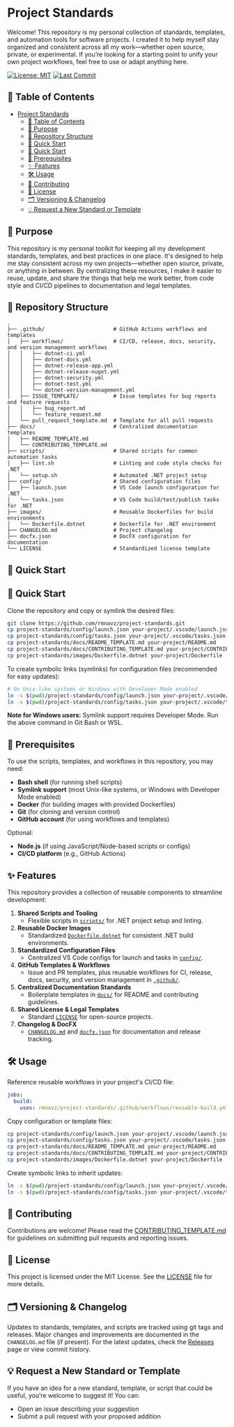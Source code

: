 # Project Standards


Welcome! This repository is my personal collection of standards, templates, and automation tools for software projects. I created it to help myself stay organized and consistent across all my work—whether open source, private, or experimental. If you’re looking for a starting point to unify your own project workflows, feel free to use or adapt anything here.

[![License: MIT](https://img.shields.io/badge/License-MIT-yellow.svg)](LICENSE)
[![Last Commit](https://img.shields.io/github/last-commit/rmnavz/project-standards.svg)](https://github.com/rmnavz/project-standards/commits/main)

## 📖 Table of Contents

- [Project Standards](#project-standards)
  - [📖 Table of Contents](#-table-of-contents)
  - [🎯 Purpose](#-purpose)
  - [📂 Repository Structure](#-repository-structure)
  - [🚀 Quick Start](#-quick-start)
  - [🚀 Quick Start](#-quick-start-1)
  - [📝 Prerequisites](#-prerequisites)
  - [✨ Features](#-features)
  - [🛠️ Usage](#️-usage)
  - [🤝 Contributing](#-contributing)
  - [📄 License](#-license)
  - [🗂️ Versioning \& Changelog](#️-versioning--changelog)
  - [💡 Request a New Standard or Template](#-request-a-new-standard-or-template)

## 🎯 Purpose

This repository is my personal toolkit for keeping all my development standards, templates, and best practices in one place. It's designed to help me stay consistent across my own projects—whether open source, private, or anything in between. By centralizing these resources, I make it easier to reuse, update, and share the things that help me work better, from code style and CI/CD pipelines to documentation and legal templates.

## 📂 Repository Structure

```text
.
├── .github/                      # GitHub Actions workflows and templates
│   ├── workflows/                # CI/CD, release, docs, security, and version management workflows
│   │   ├── dotnet-ci.yml
│   │   ├── dotnet-docs.yml
│   │   ├── dotnet-release-app.yml
│   │   ├── dotnet-release-nuget.yml
│   │   ├── dotnet-security.yml
│   │   ├── dotnet-test.yml
│   │   └── dotnet-version-management.yml
│   ├── ISSUE_TEMPLATE/           # Issue templates for bug reports and feature requests
│   │   ├── bug_report.md
│   │   └── feature_request.md
│   └── pull_request_template.md  # Template for all pull requests
├── docs/                         # Centralized documentation templates
│   ├── README_TEMPLATE.md
│   └── CONTRIBUTING_TEMPLATE.md
├── scripts/                      # Shared scripts for common automation tasks
│   ├── lint.sh                   # Linting and code style checks for .NET
│   └── setup.sh                  # Automated .NET project setup
├── config/                       # Shared configuration files
│   ├── launch.json               # VS Code launch configuration for .NET
│   └── tasks.json                # VS Code build/test/publish tasks for .NET
├── images/                       # Reusable Dockerfiles for build environments
│   └── Dockerfile.dotnet         # Dockerfile for .NET environment
├── CHANGELOG.md                  # Project changelog
├── docfx.json                    # DocFX configuration for documentation
└── LICENSE                       # Standardized license template
```

## 🚀 Quick Start



## 🚀 Quick Start

Clone the repository and copy or symlink the desired files:

```bash
git clone https://github.com/rmnavz/project-standards.git
cp project-standards/config/launch.json your-project/.vscode/launch.json
cp project-standards/config/tasks.json your-project/.vscode/tasks.json
cp project-standards/docs/README_TEMPLATE.md your-project/README.md
cp project-standards/docs/CONTRIBUTING_TEMPLATE.md your-project/CONTRIBUTING.md
cp project-standards/images/Dockerfile.dotnet your-project/Dockerfile
```

To create symbolic links (symlinks) for configuration files (recommended for easy updates):

```bash
# On Unix-like systems or Windows with Developer Mode enabled
ln -s $(pwd)/project-standards/config/launch.json your-project/.vscode/launch.json
ln -s $(pwd)/project-standards/config/tasks.json your-project/.vscode/tasks.json
```

**Note for Windows users:** Symlink support requires Developer Mode. Run the above command in Git Bash or WSL.


## 📝 Prerequisites

To use the scripts, templates, and workflows in this repository, you may need:

- **Bash shell** (for running shell scripts)
- **Symlink support** (most Unix-like systems, or Windows with Developer Mode enabled)
- **Docker** (for building images with provided Dockerfiles)
- **Git** (for cloning and version control)
- **GitHub account** (for using workflows and templates)

Optional:

- **Node.js** (if using JavaScript/Node-based scripts or configs)
- **CI/CD platform** (e.g., GitHub Actions)


## ✨ Features

This repository provides a collection of reusable components to streamline development:

1. **Shared Scripts and Tooling**
   - Flexible scripts in [`scripts/`](scripts/) for .NET project setup and linting.
2. **Reusable Docker Images**
   - Standardized [`Dockerfile.dotnet`](images/Dockerfile.dotnet) for consistent .NET build environments.
3. **Standardized Configuration Files**
   - Centralized VS Code configs for launch and tasks in [`config/`](config/).
4. **GitHub Templates & Workflows**
   - Issue and PR templates, plus reusable workflows for CI, release, docs, security, and version management in [`.github/`](.github/).
5. **Centralized Documentation Standards**
   - Boilerplate templates in [`docs/`](docs/) for README and contributing guidelines.
6. **Shared License & Legal Templates**
   - Standard [`LICENSE`](LICENSE) for open-source projects.
7. **Changelog & DocFX**
   - [`CHANGELOG.md`](CHANGELOG.md) and [`docfx.json`](docfx.json) for documentation and release tracking.


## 🛠️ Usage

Reference reusable workflows in your project's CI/CD file:

```yaml
jobs:
  build:
    uses: rmnavz/project-standards/.github/workflows/reusable-build.yml@main
```

Copy configuration or template files:

```bash
cp project-standards/config/launch.json your-project/.vscode/launch.json
cp project-standards/config/tasks.json your-project/.vscode/tasks.json
cp project-standards/docs/README_TEMPLATE.md your-project/README.md
cp project-standards/docs/CONTRIBUTING_TEMPLATE.md your-project/CONTRIBUTING.md
cp project-standards/images/Dockerfile.dotnet your-project/Dockerfile
```

Create symbolic links to inherit updates:

```bash
ln -s $(pwd)/project-standards/config/launch.json your-project/.vscode/launch.json
ln -s $(pwd)/project-standards/config/tasks.json your-project/.vscode/tasks.json
```

## 🤝 Contributing

Contributions are welcome! Please read the [CONTRIBUTING_TEMPLATE.md](docs/CONTRIBUTING_TEMPLATE.md) for guidelines on submitting pull requests and reporting issues.

## 📄 License

This project is licensed under the MIT License. See the [LICENSE](LICENSE) file for more details.

## 🗂️ Versioning & Changelog

Updates to standards, templates, and scripts are tracked using git tags and releases. Major changes and improvements are documented in the `CHANGELOG.md` file (if present). For the latest updates, check the [Releases](https://github.com/rmnavz/project-standards/releases) page or view commit history.


## 💡 Request a New Standard or Template

If you have an idea for a new standard, template, or script that could be useful, you’re welcome to suggest it! You can:

- Open an issue describing your suggestion
- Submit a pull request with your proposed addition
